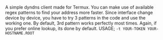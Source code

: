 A simple dyndns client made for Termux. You can make use of
available regex patterns to find your address more faster.
Since interface change device by device, you have to try 3 patterns in the code and use 
the working one. By default, 3rd pattern works perfectly most times.
Again, if you prefer online lookup, its done by default.
USAGE;
`-t YOUR-TOKEN YOUR-HOSTNAME.ROOT`


